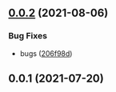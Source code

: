 ## [0.0.2](https://github.com/4Catalyzer/graphql-mocking/compare/v0.0.1...v0.0.2) (2021-08-06)


### Bug Fixes

* bugs ([206f98d](https://github.com/4Catalyzer/graphql-mocking/commit/206f98d13e3d2183811b55df11231400c8cd35a1))





## 0.0.1 (2021-07-20)





